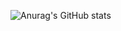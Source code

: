 ![Anurag's GitHub stats](https://github-readme-stats.vercel.app/api?username=franzsuperales&show_icons=true&theme=radical)
